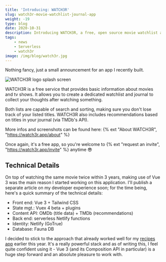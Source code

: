 ```yaml
---
title: 'Introducing: WATCH3R'
slug: watch3r-movie-watchlist-journal-app
weight: -19
type: blog
date: 2020-10-31
description: Introducing WATCH3R, a free, open source movie watchlist and journal app.
tags:
    - news
    - Serverless
    - watch3r
image: /img/blog/watch3r.jpg
---
```


Nothing fancy, just a small announcement for an app I recently built.

<img src="/img/blog/watch3r.jpg" class="img-fluid img-center mb1" alt="WATCH3R logo splash screen">

WATCH3R is a free service that provides basic information about movies and tv shows. It allows you to create a dedicated watchlist and journal to collect your thoughts after watching something.

Both lists are capable of search and sorting, making sure you don't lose track of your listed titles. WATCH3R also includes recommendations based on titles in your journal (via TMDb's API).

More infos and screenshots can be found here: {% ext "About WATCH3R", "https://watch3r.app/about" %}

Once again, it's a free app, so you're welcome to {% ext "request an invite", "https://watch3r.app/invite" %} anytime 😎

## Technical Details

On top of watching the same movie twice within 3 years, making use of Vue 3 was the main reason I started working on this application. I'll publish a separate article on my developer experience soon; for the time being, here's a quick summary of the technical details:

- Front end: Vue 3 + Tailwind CSS
- State mgt.: Vuex 4 beta + plugins
- Content API: OMDb (title data) + TMDb (recommendations)
- Back end: serverless Netlify functions
- Identity: Netlify (GoTrue)
- Database: Fauna DB

I decided to stick to the approach that already worked well for my [recipes app](/blog/serverless-recipes-app-faunadb-vuejs/) earlier this year. It's a really powerful stack and as of writing this, I feel quite confident using it - Vue 3 (and its Composition API in particular) is a huge step forward and an absolute pleasure to work with.